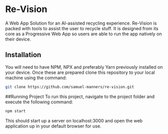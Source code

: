 # Re-Vision

A Web App Solution for an AI-assisted recycling experience. Re-Vision is packed with tools to assist the user to recycle stuff. It is designed from its core as a Progressive Web App so users are able to run
the app natively on their device.

## Installation

You will need to have NPM, NPX and preferably Yarn previously installed on your device. Once these are prepared clone this repository to your local machine using the command:

```bash
git clone https://github.com/samuel-manners/re-vision.git
```

##Running Project
To run this project, navigate to the project folder and execute the following command:
```bash
npm start
```
This should start up a server on localhost:3000 and open the web application up in your default browser for use.
